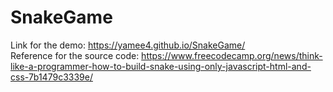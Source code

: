 # SnakeGame
Link for the demo: https://yamee4.github.io/SnakeGame/ \
Reference for the source code: https://www.freecodecamp.org/news/think-like-a-programmer-how-to-build-snake-using-only-javascript-html-and-css-7b1479c3339e/

